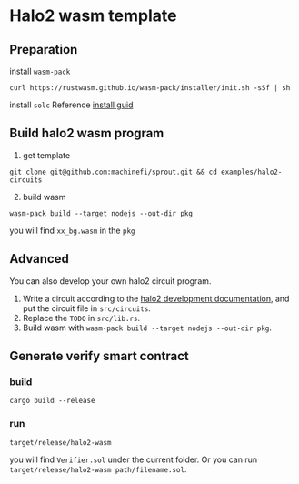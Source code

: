 Halo2 wasm template
==================

## Preparation
install `wasm-pack`
``` shell
curl https://rustwasm.github.io/wasm-pack/installer/init.sh -sSf | sh
```

install `solc`
Reference [install guid](https://docs.soliditylang.org/en/v0.8.9/installing-solidity.html)

## Build halo2 wasm program
1. get template 

``` shell
git clone git@github.com:machinefi/sprout.git && cd examples/halo2-circuits
```

2. build wasm

``` shell
wasm-pack build --target nodejs --out-dir pkg
```

you will find `xx_bg.wasm` in the `pkg` 

## Advanced
You can also develop your own halo2 circuit program.

1. Write a circuit according to the [halo2 development documentation](https://zcash.github.io/halo2/user/simple-example.html), and put the circuit file in `src/circuits`.
2. Replace the `TODO` in `src/lib.rs`.
3. Build wasm with `wasm-pack build --target nodejs --out-dir pkg`.

## Generate verify smart contract

### build 

``` shell
cargo build --release
```

### run 

``` shell
target/release/halo2-wasm
```
you will find `Verifier.sol` under the current folder. Or you can run `target/release/halo2-wasm path/filename.sol`.
